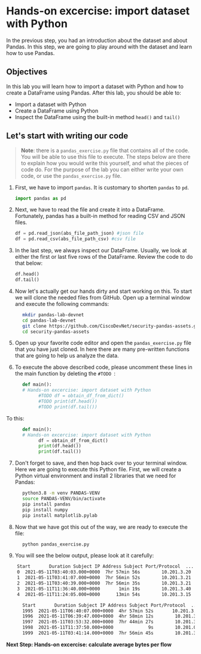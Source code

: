 # Hands-on excercise: import dataset with Python
In the previous step, you had an introduction about the dataset and about Pandas. In this step, we are going to play around with the dataset and learn how to use Pandas.

## Objectives

In this lab you will learn how to import a dataset with Python and how to create a DataFrame using Pandas. After this lab, you should be able to:

* Import a dataset with Python
* Create a DataFrame using Python
* Inspect the DataFrame using the built-in method `head()` and `tail()`


## Let's start with writing our code

> **Note**: there is a `pandas_exercise.py` file that contains all of the code. You will be able to use this file to execute. The steps below are there to explain how you would write this yourself, and what the pieces of code do. For the purpose of the lab you can either write your own code, or use the `pandas_exercise.py` file.

1. First, we have to import `pandas`. It is customary to shorten `pandas` to `pd`.

      ```python
      import pandas as pd
      ```

2. Next, we have to read the file and create it into a DataFrame. Fortunately, pandas has a built-in method for reading CSV and JSON files. 

      ```python
      df = pd.read_json(abs_file_path_json) #json file
      df = pd.read_csv(abs_file_path_csv) #csv file
      ```

3. In the last step, we always inspect our DataFrame. Usually, we look at either the first or last five rows of the DataFrame. Review the code to do that below:

    ```python
    df.head()
    df.tail()
    ```

4. Now let's actually get our hands dirty and start working on this. To start we will clone the needed files from GitHub. Open up a terminal window and execute the following commands:

```bash
      mkdir pandas-lab-devnet
      cd pandas-lab-devnet
      git clone https://github.com/CiscoDevNet/security-pandas-assets.git
      cd security-pandas-assets
```

5. Open up your favorite code editor and open the `pandas_exercise.py` file that you have just cloned. In here there are many pre-written functions that are going to help us analyze the data. 

6. To execute the above described code, please uncomment these lines in the main function by deleting the `#TODO `:

```python
      def main():
      # Hands-on excercise: import dataset with Python
            #TODO df = obtain_df_from_dict()
            #TODO print(df.head())
            #TODO print(df.tail())
```

To this:

```python
      def main():
      # Hands-on excercise: import dataset with Python
            df = obtain_df_from_dict()
            print(df.head())
            print(df.tail())
```

7. Don't forget to save, and then hop back over to your terminal window. Here we are going to execute this Python file. First, we will create a Python virtual environment and install 2 libraries that we need for Pandas:

```bash
      python3.8 -m venv PANDAS-VENV
      source PANDAS-VENV/bin/activate
      pip install pandas
      pip install numpy
      pip install matplotlib.pylab
```

8. Now that we have got this out of the way, we are ready to execute the file:

```bash
      python pandas_exercise.py
```

9. You will see the below output, please look at it carefully:

```bash
    Start       Duration Subject IP Address Subject Port/Protocol  ... Peer Port/Protocol                                   Peer Host Groups Peer Bytes Actions
    0  2021-05-11T03:40:03.000+0000  7hr 57min 56s        10.201.3.20             50928/TCP  ...          22609/TCP                               Web Servers, Atlanta   424.39 M        
    1  2021-05-11T03:41:07.000+0000  7hr 56min 52s        10.201.3.21             50971/TCP  ...            443/TCP  Web Servers, Atlanta, Protected Assets, Casabl...    34.81 M        
    2  2021-05-11T03:40:39.000+0000  7hr 56min 35s        10.201.3.21             64848/TCP  ...            443/TCP  Web Servers, Atlanta, Protected Assets, Casabl...    24.69 M        
    3  2021-05-11T11:36:40.000+0000       1min 19s        10.201.3.40             52793/TCP  ...             80/TCP                                      United States    12.08 M        
    4  2021-05-11T11:24:05.000+0000      13min 54s        10.201.3.15             55033/TCP  ...            443/TCP                                      United States      8.3 M    
```

```bash
      Start       Duration Subject IP Address Subject Port/Protocol  ... Peer Port/Protocol                                   Peer Host Groups Peer Bytes Actions
      1995  2021-05-11T06:40:07.000+0000  4hr 57min 52s       10.201.3.115             53884/UDP  ...           1947/UDP  Web Servers, End User Devices, Desktops, Atlan...        320        
      1996  2021-05-11T06:39:47.000+0000  4hr 58min 12s        10.201.3.21             64965/UDP  ...           1947/UDP  Web Servers, End User Devices, Desktops, Atlan...        320        
      1997  2021-05-11T03:53:32.000+0000  7hr 44min 27s        10.201.3.21             64965/UDP  ...           1947/UDP  End User Devices, Desktops, Atlanta, Sales and...        320        
      1998  2021-05-11T11:37:50.000+0000             9s        10.201.0.15               137/UDP  ...            137/UDP  Web Servers, End User Devices, Desktops, Atlan...         --        
      1999  2021-05-11T03:41:14.000+0000  7hr 56min 45s        10.201.3.40             50928/UDP  ...           1947/UDP  Web Servers, End User Devices, Desktops, Atlan...        320 
```

**Next Step: Hands-on excercise: calculate average bytes per flow**